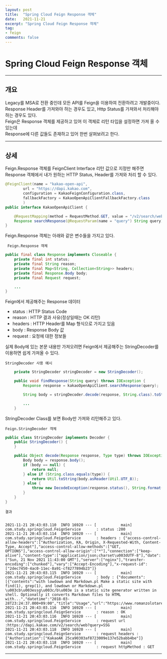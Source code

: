 ```yaml
---
layout: post
title:  "Spring Cloud Feign Response 객체"
date:   2021-11-21
excerpt: "Spring Cloud Feign Response 객체"
tag:
- feign 
comments: false
---
```



# Spring Cloud Feign Response 객체

___


## __개요__
Legacy를 MSA로 전환 중인데 모든 API를 Feign을 이용하여 전환하려고 개발중이다.  
Response Header를 가져와야 하는 경우도 있고, Http Status를 가져와서 처리해야 하는 경우도 있다.  
Feign은 Response 객체를 제공하고 있어 이 객체로 리턴 타입을 설정하면 가져 올 수 있는데  
Response에 다른 값들도 존재하고 있어 한번 살펴보려고 한다.  

___

## __상세__


Feign.Response 객체를 FeignClient Interface 리턴 값으로 지정만 해주면  
Response 객체에서 내가 원하는 HTTP Status, Header를 가져와 처리 할 수 있다.


``` java
@FeignClient(name = "kakao-open-api",
        url = "https://dapi.kakao.com",
        configuration = KakaoFeignConfiguration.class,
        fallbackFactory = KakaoOpenApiClientFallbackFactory.class
        )
public interface KakaoOpenApiClient {

    @RequestMapping(method = RequestMethod.GET, value = "/v2/search/web")
    Response searchResponse(@RequestParam(name = "query") String query);
}

```

Feign.Response 객체는 아래와 같은 변수들을 가지고 있다.

``` Feign.Response 객체```
``` java
public final class Response implements Closeable {
    private final int status;
    private final String reason;
    private final Map<String, Collection<String>> headers;
    private final Response.Body body;
    private final Request request;

    ...
}
```

Feign에서 제공해주는 Response 데이터
- status : HTTP Status Code  
- reason : HTTP 결과 사유(정상일때는 OK 리턴)  
- headers : HTTP Header를 Map 형식으로 가지고 있음  
- body : Response Body 값  
- request : 요청에 대한 정보들  


실제 Body에 있는 본문 내용만 가져오려면 Feign에서 제공해주는 StringDecoder를 이용하면 쉽게 가져올 수 있다.


``` StringDecoder 사용 예시 ```

``` java
    private StringDecoder stringDecoder = new StringDecoder();

    public void findResponse(String query) throws IOException {
        Response response = kakaoOpenApiClient.searchResponse(query);

        String body = stringDecoder.decode(response, String.class).toString();

        ...
    }

```


StringDecoder Class를 보면 Body만 가져와 리턴해주고 있다.  

``` Feign.StringDecoder 객체 ```

``` java
public class StringDecoder implements Decoder {
    public StringDecoder() {
    }

    public Object decode(Response response, Type type) throws IOException {
        Body body = response.body();
        if (body == null) {
            return null;
        } else if (String.class.equals(type)) {
            return Util.toString(body.asReader(Util.UTF_8));
        } else {
            throw new DecodeException(response.status(), String.format("%s is not a type supported by this decoder.", type), response.request());
        }
    }
}

```


``` 결과 ```

```

2021-11-21 20:43:03.110  INFO 16920 --- [           main] com.study.springcloud.FeignService       : status :200
2021-11-21 20:43:03.114  INFO 16920 --- [           main] com.study.springcloud.FeignService       : headers : {"access-control-allow-headers":["Authorization, KA, Origin, X-Requested-With, Content-Type, Accept"],"access-control-allow-methods":["GET, OPTIONS"],"access-control-allow-origin":["*"],"connection":["keep-alive"],"content-type":["application/json;charset\u003dUTF-8"],"date":["Sun, 21 Nov 2021 11:43:00 GMT"],"server":["nginx"],"transfer-encoding":["chunked"],"vary":["Accept-Encoding"],"x-request-id":["2dec7450-4ac0-11ec-8a91-cf8277894b23"]}
2021-11-21 20:43:03.115  INFO 16920 --- [           main] com.study.springcloud.FeignService       : body : {"documents":[{"contents":"with lowdown and Markdown.pl Make a static site with find(1), grep(1), and lowdown or Markdown.pl \u003cb\u003essg\u003c/b\u003e is a static site generator written in shell. Optionally it converts Markdown files to HTML with...","datetime":"2018-03-28T23:24:37.000+09:00","title":"Usage","url":"https://www.romanzolotarev.com/ssg.html"},...
2021-11-21 20:43:03.116  INFO 16920 --- [           main] com.study.springcloud.FeignService       : reason : OK
2021-11-21 20:43:03.116  INFO 16920 --- [           main] com.study.springcloud.FeignService       : request url :https://dapi.kakao.com/v2/search/web?query=SSG
2021-11-21 20:43:03.118  INFO 16920 --- [           main] com.study.springcloud.FeignService       : request headers : {"Authorization":["KakaoAK 25ca90303af8723009e137e52babb4be"]}
2021-11-21 20:43:03.118  INFO 16920 --- [           main] com.study.springcloud.FeignService       : request httpMethod : GET

```



___

